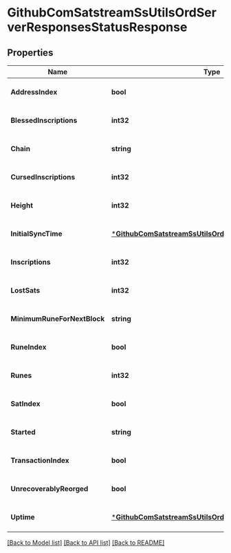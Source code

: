 # GithubComSatstreamSsUtilsOrdServerResponsesStatusResponse

## Properties
Name | Type | Description | Notes
------------ | ------------- | ------------- | -------------
**AddressIndex** | **bool** |  | [optional] [default to null]
**BlessedInscriptions** | **int32** |  | [optional] [default to null]
**Chain** | **string** |  | [optional] [default to null]
**CursedInscriptions** | **int32** |  | [optional] [default to null]
**Height** | **int32** |  | [optional] [default to null]
**InitialSyncTime** | [***GithubComSatstreamSsUtilsOrdServerResponsesDuration**](github_com_satstream_ss-utils_ord_server_responses.Duration.md) |  | [optional] [default to null]
**Inscriptions** | **int32** |  | [optional] [default to null]
**LostSats** | **int32** |  | [optional] [default to null]
**MinimumRuneForNextBlock** | **string** |  | [optional] [default to null]
**RuneIndex** | **bool** |  | [optional] [default to null]
**Runes** | **int32** |  | [optional] [default to null]
**SatIndex** | **bool** |  | [optional] [default to null]
**Started** | **string** |  | [optional] [default to null]
**TransactionIndex** | **bool** |  | [optional] [default to null]
**UnrecoverablyReorged** | **bool** |  | [optional] [default to null]
**Uptime** | [***GithubComSatstreamSsUtilsOrdServerResponsesDuration**](github_com_satstream_ss-utils_ord_server_responses.Duration.md) |  | [optional] [default to null]

[[Back to Model list]](../README.md#documentation-for-models) [[Back to API list]](../README.md#documentation-for-api-endpoints) [[Back to README]](../README.md)


